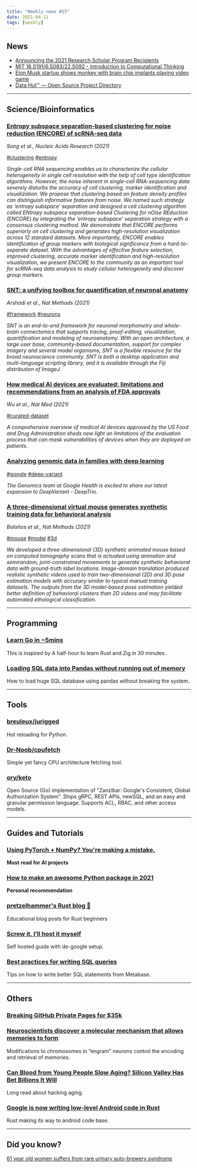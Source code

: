 ```yaml
---
title: "Weekly news #15"
date: 2021-04-11
tags: [weekly]
---
```


## <i class="fas fa-bullhorn"></i> News

* [Announcing the 2021 Research Scholar Program Recipients](https://ai.googleblog.com/2021/04/announcing-2021-research-scholar.html)
* [MIT 18.S191/6.S083/22.S092 - Introduction to Computational Thinking](https://computationalthinking.mit.edu/Spring21/)
* [Elon Musk startup shows monkey with brain chip implants playing video game](https://www.theguardian.com/technology/2021/apr/09/elon-musk-neuralink-monkey-video-game)
* [Data Hut™ — Open Source Project Directory](https://datahut.ai/)

---

## <i class="fas fa-dna"></i> Science/Bioinformatics

### [Entropy subspace separation-based clustering for noise reduction (ENCORE) of scRNA-seq data](https://academic.oup.com/nar/article/49/3/e18/6030236)

_Song et al., Nucleic Acids Research (2021)_

<a href="#" class="badge badge-primary">#clustering</a>
<a href="#" class="badge badge-primary">#entropy</a>

_Single-cell RNA sequencing enables us to characterize the cellular heterogeneity in single cell resolution with the help of cell type identification algorithms. However, the noise inherent in single-cell RNA-sequencing data severely disturbs the accuracy of cell clustering, marker identification and visualization. We propose that clustering based on feature density profiles can distinguish informative features from noise. We named such strategy as ‘entropy subspace’ separation and designed a cell clustering algorithm called ENtropy subspace separation-based Clustering for nOise REduction (ENCORE) by integrating the ‘entropy subspace’ separation strategy with a consensus clustering method. We demonstrate that ENCORE performs superiorly on cell clustering and generates high-resolution visualization across 12 standard datasets. More importantly, ENCORE enables identification of group markers with biological significance from a hard-to-separate dataset. With the advantages of effective feature selection, improved clustering, accurate marker identification and high-resolution visualization, we present ENCORE to the community as an important tool for scRNA-seq data analysis to study cellular heterogeneity and discover group markers._

### [SNT: a unifying toolbox for quantification of neuronal anatomy](https://www.nature.com/articles/s41592-021-01105-7)

_Arshadi et al., Nat Methods (2021)_

<a href="#" class="badge badge-primary">#framework</a>
<a href="#" class="badge badge-primary">#neurons</a>

_SNT is an end-to-end framework for neuronal morphometry and whole-brain connectomics that supports tracing, proof-editing, visualization, quantification and modeling of neuroanatomy. With an open architecture, a large user base, community-based documentation, support for complex imagery and several model organisms, SNT is a flexible resource for the broad neuroscience community. SNT is both a desktop application and multi-language scripting library, and it is available through the Fiji distribution of ImageJ._

### [How medical AI devices are evaluated: limitations and recommendations from an analysis of FDA approvals](https://www.nature.com/articles/s41591-021-01312-x)

_Wu et al., Nat Med (2021)_

<a href="#" class="badge badge-primary">#curated-dataset</a>

_A comprehensive overview of medical AI devices approved by the US Food and Drug Administration sheds new light on limitations of the evaluation process that can mask vulnerabilities of devices when they are deployed on patients._

### [Analyzing genomic data in families with deep learning](https://opensource.googleblog.com/2021/04/analyzing-genomic-data-in-families-with-deep-learning.html)

<a href="#" class="badge badge-primary">#google</a>
<a href="#" class="badge badge-primary">#deep-variant</a>

_The Genomics team at Google Health is excited to share our latest expansion to DeepVariant - DeepTrio._

### [A three-dimensional virtual mouse generates synthetic training data for behavioral analysis](https://www.nature.com/articles/s41592-021-01103-9)

_Bolaños et al., Nat Methods (2021)_

<a href="#" class="badge badge-primary">#mouse</a>
<a href="#" class="badge badge-primary">#model</a>
<a href="#" class="badge badge-primary">#3d</a>

_We developed a three-dimensional (3D) synthetic animated mouse based on computed tomography scans that is actuated using animation and semirandom, joint-constrained movements to generate synthetic behavioral data with ground-truth label locations. Image-domain translation produced realistic synthetic videos used to train two-dimensional (2D) and 3D pose estimation models with accuracy similar to typical manual training datasets. The outputs from the 3D model-based pose estimation yielded better definition of behavioral clusters than 2D videos and may facilitate automated ethological classification._

---

## <i class="far fa-keyboard"></i> Programming

### [Learn Go in ~5mins](https://gist.github.com/prologic/5f6afe9c1b98016ca278f4d507e65510)

This is inspired by A half-hour to learn Rust and Zig in 30 minutes.

### [Loading SQL data into Pandas without running out of memory](https://pythonspeed.com/articles/pandas-sql-chunking/)

How to load huge SQL database using pandas without breaking the system.

---

## <i class="fas fa-toolbox"></i> Tools

### [breuleux/jurigged](https://github.com/breuleux/jurigged)

Hot reloading for Python.

### [Dr-Noob/cpufetch](https://github.com/Dr-Noob/cpufetch)

Simple yet fancy CPU architecture fetching tool.

### [ory/keto](https://github.com/ory/keto)

Open Source (Go) implementation of "Zanzibar: Google's Consistent, Global Authorization System". Ships gRPC, REST APIs, newSQL, and an easy and granular permission language. Supports ACL, RBAC, and other access models.

---

## <i class="fas fa-graduation-cap"></i> Guides and Tutorials

### [Using PyTorch + NumPy? You're making a mistake.](https://tanelp.github.io/posts/a-bug-that-plagues-thousands-of-open-source-ml-projects/)

**Must read for AI projects**

### [How to make an awesome Python package in 2021](https://antonz.org/python-packaging/)

**Personal recommendation**

### [pretzelhammer's Rust blog 🦀](https://github.com/pretzelhammer/rust-blog)

Educational blog posts for Rust beginners

### [Screw it, I’ll host it myself](https://www.markozivanovic.com/screw-it-ill-host-it-myself/)

Self hosted guide with de-google setup.

### [Best practices for writing SQL queries](https://www.metabase.com/learn/building-analytics/sql-templates/sql-best-practices)

Tips on how to write better SQL statements from Metabase.

---

## <i class="fas fa-rss"></i> Others

### [Breaking GitHub Private Pages for $35k](https://robertchen.cc/blog/2021/04/03/github-pages-xss)

### [Neuroscientists discover a molecular mechanism that allows memories to form](https://news.mit.edu/2020/engram-memories-form-1005)

Modifications to chromosomes in “engram” neurons control the encoding and retrieval of memories.

### [Can Blood from Young People Slow Aging? Silicon Valley Has Bet Billions It Will](https://www.newsweek.com/2021/04/16/can-blood-young-people-slow-aging-silicon-valley-has-bet-billions-it-will-1581447.html)

Long read about hacking aging.

### [Google is now writing low-level Android code in Rust](https://arstechnica.com/gadgets/2021/04/google-is-now-writing-low-level-android-code-in-rust/)

Rust making its way to android code base.

---

## <i class="far fa-surprise"></i> Did you know?

[61 year old women suffers from rare urinary auto-brewery syndrome](https://www.sciencealert.com/doctors-have-reported-an-extremely-rare-case-of-a-person-who-urinates-alcohol)